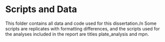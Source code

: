 # Scripts and Data
This folder contains all data and code used for this dissertation./n
Some scripts are replicates with formatting differences, and the scripts used for the analyses included in the report are titles plate_analysis and mpn.
